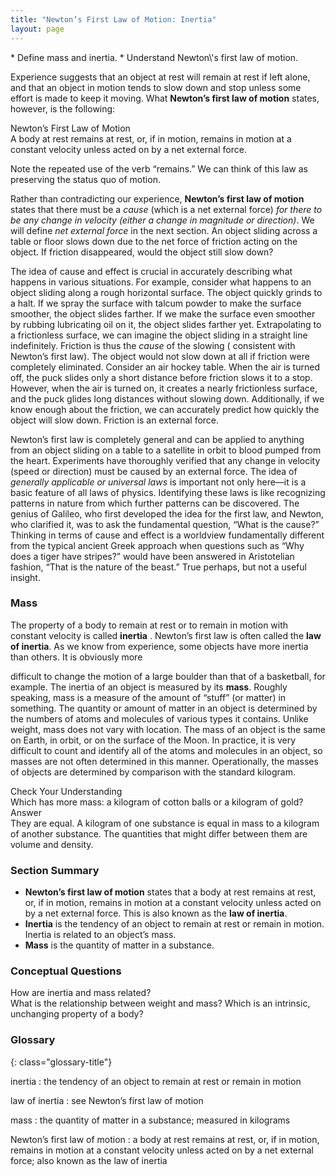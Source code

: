 ```yaml
---
title: "Newton’s First Law of Motion: Inertia"
layout: page
---
```


<div class="abstract" markdown="1">
* Define mass and inertia.
* Understand Newton\'s first law of motion.

</div>

Experience suggests that an object at rest will remain at rest if left alone,
and that an object in motion tends to slow down and stop unless some effort is
made to keep it moving. What **Newton’s first law of motion** states, however,
is the following:

<div class="note" data-label="" markdown="1">
<div class="title">
Newton’s First Law of Motion
</div>
A body at rest remains at rest, or, if in motion, remains in motion at a constant velocity unless acted on by a net external force.

</div>

Note the repeated use of the verb “remains.” We can think of this law as
preserving the status quo of motion.

Rather than contradicting our experience, **Newton’s first law of motion**
states that there must be a *cause* (which is a net external force) *for there
to be any change in velocity (either a change in magnitude or direction)*. We
will define *net external force* in the next section. An object sliding across a
table or floor slows down due to the net force of friction acting on the object.
If friction disappeared, would the object still slow down?

The idea of cause and effect is crucial in accurately describing what happens in
various situations. For example, consider what happens to an object sliding
along a rough horizontal surface. The object quickly grinds to a halt. If we
spray the surface with talcum powder to make the surface smoother, the object
slides farther. If we make the surface even smoother by rubbing lubricating oil
on it, the object slides farther yet. Extrapolating to a frictionless surface,
we can imagine the object sliding in a straight line indefinitely. Friction is
thus the *cause* of the slowing (
consistent with Newton’s first law). The object would not slow down at all if
friction were completely eliminated. Consider an air hockey table. When the air
is turned off, the puck slides only a short distance before friction slows it to
a stop. However, when the air is turned on, it creates a nearly frictionless
surface, and the puck glides long distances without slowing down. Additionally,
if we know enough about the friction, we can accurately predict how quickly the
object will slow down. Friction is an external force.

Newton’s first law is completely general and can be applied to anything from an
object sliding on a table to a satellite in orbit to blood pumped from the
heart. Experiments have thoroughly verified that any change in velocity (speed
or direction) must be caused by an external force. The idea of *generally
applicable or universal laws* is important not only here—it is a basic feature
of all laws of physics. Identifying these laws is like recognizing patterns in
nature from which further patterns can be discovered. The genius of Galileo, who
first developed the idea for the first law, and Newton, who clarified it, was to
ask the fundamental question, “What is the cause?” Thinking in terms of cause
and effect is a worldview fundamentally different from the typical ancient Greek
approach when questions such as “Why does a tiger have stripes?” would have been
answered in Aristotelian fashion, “That is the nature of the beast.” True
perhaps, but not a useful insight.

### Mass

The property of a body to remain at rest or to remain in motion with constant
velocity is called **inertia** . Newton’s first law is often called the **law of
inertia**. As we know from experience, some objects have more inertia than
others. It is obviously more

difficult to change the motion of a large boulder than that of a basketball, for
example. The inertia of an object is measured by its **mass**. Roughly speaking,
mass is a measure of the amount of “stuff” (or matter) in something. The
quantity or amount of matter in an object is determined by the numbers of atoms
and molecules of various types it contains. Unlike weight, mass does not vary
with location. The mass of an object is the same on Earth, in orbit, or on the
surface of the Moon. In practice, it is very difficult to count and identify all
of the atoms and molecules in an object, so masses are not often determined in
this manner. Operationally, the masses of objects are determined by comparison
with the standard kilogram.

<div class="exercise" data-element-type="check-understanding" data-label="">
<div class="title">
Check Your Understanding
</div>
<div class="problem" markdown="1">
Which has more mass: a kilogram of cotton balls or a kilogram of gold?

</div>
<div class="solution" markdown="1">
<div class="title">
Answer
</div>
They are equal. A kilogram of one substance is equal in mass to a kilogram of another substance. The quantities that might differ between them are volume and density.

</div>
</div>

### Section Summary

* **Newton’s first law of motion** states that a body at rest remains at rest,
  or, if in motion, remains in motion at a constant velocity unless acted on by
  a net external force. This is also known as the
  **law of inertia**.
* **Inertia** is the tendency of an object to remain at rest or remain in
  motion. Inertia is related to an object’s mass.
* **Mass** is the quantity of matter in a substance.

### Conceptual Questions

<div class="exercise" data-element-type="conceptual-questions">
<div class="problem" markdown="1">
How are inertia and mass related?

</div>
</div>

<div class="exercise" data-element-type="conceptual-questions">
<div class="problem" markdown="1">
What is the relationship between weight and mass? Which is an intrinsic, unchanging property of a body?

</div>
</div>

<div class="glossary" markdown="1">

### Glossary
{: class="glossary-title"}

inertia
: the tendency of an object to remain at rest or remain in motion

law of inertia
: see Newton’s first law of motion

mass
: the quantity of matter in a substance; measured in kilograms

Newton’s first law of motion
: a body at rest remains at rest, or, if in motion, remains in motion at a
constant velocity unless acted on by a net external force; also known as the law
of inertia

</div>
